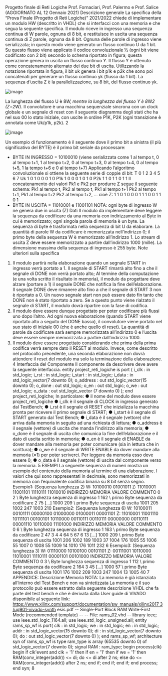 
Progetto finale di Reti Logiche
Prof. Fornaciari, Prof. Palermo e Prof. Salice
(AGGIORNATO AL 12 Gennaio 2021)
Descrizione generale
La specifica della “Prova Finale (Progetto di Reti Logiche)” 2021/2022 chiede di
implementare un modulo HW (descritto in VHDL) che si interfacci con una memoria e che
segua la seguente specifica.
Il modulo riceve in ingresso una sequenza continua di W parole, ognuna di 8 bit, e
restituisce in uscita una sequenza continua di Z parole, ognuna da 8 bit. Ognuna delle
parole di ingresso viene serializzata; in questo modo viene generato un flusso continuo U da
1 bit. Su questo flusso viene applicato il codice convoluzionale ½ (ogni bit viene codificato
con 2 bit) secondo lo schema riportato in figura; questa operazione genera in uscita un
flusso continuo Y. Il flusso Y è ottenuto come concatenamento alternato dei due bit di uscita.
Utilizzando la notazione riportata in figura, il bit uk genera i bit p1k e p2k che sono poi
concatenati per generare un flusso continuo yk (flusso da 1 bit). La sequenza d’uscita Z è la
parallelizzazione, su 8 bit, del flusso continuo yk.


![image](https://user-images.githubusercontent.com/100212223/219747335-efa24b93-d113-4bcf-897c-e1b5ddb6c294.png)

La lunghezza del flusso U è 8*W, mentre la lunghezza del flusso Y è 8*W*2 (Z=2*W).
Il convolutore è una macchina sequenziale sincrona con un clock globale e un segnale di
reset con il seguente diagramma degli stati che ha nel suo 00 lo stato iniziale, con uscite in
ordine P1K, P2K (ogni transizione è annotata come Uk/p1k, p2k).
2

![image](https://user-images.githubusercontent.com/100212223/219747109-c4ebc97c-204f-482f-91e2-a4c62414ce51.png)

Un esempio di funzionamento è il seguente dove il primo bit a sinistra (il più significativo del
BYTE) è il primo bit seriale da processare:
- BYTE IN INGRESSO = 10100010 (viene serializzata come 1 al tempo t, 0 al tempo
t+1, 1 al tempo t+2, 0 al tempo t+3, 0 al tempo t+4, 0 al tempo t+5, 1 la tempo t+6 e 0
al tempo t+7)
Applicando l’algoritmo convoluzionale si ottiene la seguente serie di coppie di bit:
T 0 1 2 3 4 5 6 7
Uk 1 0 1 0 0 0 1 0
P1k 1 0 0 0 1 0 1 0
P2k 1 1 0 1 1 0 1 1
Il concatenamento dei valori Pk1 e Pk2 per produrre Z segue il seguente schema: Pk1 al
tempo t, Pk2 al tempo t, Pk1 al tempo t+1 Pk2 al tempo t+1, Pk1 al tempo t+2 Pk2 al tempo
t+2, … cioè Z: 1 1 0 1 0 0 0 1 1 1 0 0 1 1 0 1
- BYTE IN USCITA = 11010001 e 11001101
NOTA: ogni byte di ingresso W ne genera due in uscita (Z)
Dati
Il modulo da implementare deve leggere la sequenza da codificare da una memoria con
indirizzamento al Byte in cui è memorizzato; ogni singola parola di memoria è un byte. La
sequenza di byte è trasformata nella sequenza di bit U da elaborare. La quantità di parole W
da codificare è memorizzata nell’indirizzo 0; il primo byte della sequenza W è memorizzato
all’indirizzo 1. Lo stream di uscita Z deve essere memorizzato a partire dall’indirizzo 1000
(mille). La dimensione massima della sequenza di ingresso è 255 byte.
Note ulteriori sulla specifica
1. Il modulo partirà nella elaborazione quando un segnale START in ingresso verrà
portato a 1. Il segnale di START rimarrà alto fino a che il segnale di DONE non verrà
portato alto; Al termine della computazione (e una volta scritto il risultato in memoria),
il modulo da progettare deve alzare (portare a 1) il segnale DONE che notifica la fine
dell’elaborazione. Il segnale DONE deve rimanere alto fino a che il segnale di START
3
non è riportato a 0. Un nuovo segnale start non può essere dato fin tanto che DONE
non è stato riportato a zero. Se a questo punto viene rialzato il segnale di START, il
modulo dovrà ripartire con la fase di codifica.
2. Il modulo deve essere dunque progettato per poter codificare più flussi uno dopo
l’altro. Ad ogni nuova elaborazione (quando START viene riportato alto a seguito del
DONE basso), il convolutore viene portato nel suo stato di iniziale 00 (che è anche
quello di reset). La quantità di parole da codificare sarà sempre memorizzata
all’indirizzo 0 e l’uscita deve essere sempre memorizzata a partire dall’indirizzo 1000.
3. Il modulo deve essere progettato considerando che prima della prima codifica verrà
sempre dato il RESET al modulo. Invece, come descritto nel protocollo precedente,
una seconda elaborazione non dovrà attendere il reset del modulo ma solo la
terminazione della elaborazione.
4
Interfaccia del Componente
Il componente da descrivere deve avere la seguente interfaccia.
entity project_reti_logiche is
port (
i_clk : in std_logic;
i_rst : in std_logic;
i_start : in std_logic;
i_data : in std_logic_vector(7 downto 0);
o_address : out std_logic_vector(15 downto 0);
o_done : out std_logic;
o_en : out std_logic;
o_we : out std_logic;
o_data : out std_logic_vector (7 downto 0)
);
end project_reti_logiche;
In particolare:
● il nome del modulo deve essere project_reti_logiche
● i_clk è il segnale di CLOCK in ingresso generato dal TestBench;
● i_rst è il segnale di RESET che inizializza la macchina pronta per ricevere il primo
segnale di START;
● i_start è il segnale di START generato dal Test Bench;
● i_data è il segnale (vettore) che arriva dalla memoria in seguito ad una richiesta di
lettura;
● o_address è il segnale (vettore) di uscita che manda l’indirizzo alla memoria;
● o_done è il segnale di uscita che comunica la fine dell’elaborazione e il dato di uscita
scritto in memoria;
● o_en è il segnale di ENABLE da dover mandare alla memoria per poter comunicare
(sia in lettura che in scrittura);
● o_we è il segnale di WRITE ENABLE da dover mandare alla memoria (=1) per poter
scriverci. Per leggere da memoria esso deve essere 0;
● o_data è il segnale (vettore) di uscita dal componente verso la memoria.
5
ESEMPI
La seguente sequenza di numeri mostra un esempio del contenuto della memoria al termine
di una elaborazione. I valori che qui sono rappresentati in decimale, sono memorizzati in
memoria con l’equivalente codifica binaria su 8 bit senza segno.
Esempio1: (Sequenza lunghezza 2)
W: 10100010 01001011
Z: 11010001 11001101 11110111 11010010
INDIRIZZO MEMORIA VALORE COMMENTO
0 2 \\ Byte lunghezza sequenza di ingresso
1 162 \\ primo Byte sequenza da codificare
2 75
[...]
1000 209 \\ primo Byte sequenza di uscita
1001 205
1002 247
1003 210
Esempio2: (Sequenza lunghezza 6)
W: 10100011 00101111 00000100 01000000 01000011 00001101
Z: 11010001 11001110 10111101 00100101 10110000 00110111 00110111 00000000
00110111 00001110 10110000 11101000
INDIRIZZO MEMORIA VALORE COMMENTO
0 6 \\ Byte lunghezza sequenza di ingresso
1 163 \\ primo Byte sequenza da codificare
2 47
3 4
4 64
5 67
6 13
[...]
1000 209 \\ primo Byte sequenza di uscita
1001 206
1002 189
1003 37
1004 176
1005 55
1006 55
1007 0
1008 55
1009 14
1010 176
1011 232
6
Esempio3: (Sequenza lunghezza 3)
W: 01110000 10100100 00101101
Z: 00111001 10110000 11010001 11110111 00001101 00101000
INDIRIZZO MEMORIA VALORE COMMENTO
0 3 \\ Byte lunghezza sequenza di ingresso
1 112 \\ primo Byte sequenza da codificare
2 164
3 45
[...]
1000 57 \\ primo Byte sequenza di uscita
1001 176
1002 209
1003 247
1004 13
1005 40
7
APPENDICE: Descrizione Memoria
NOTA: La memoria è già istanziata all’interno del Test Bench e non va sintetizzata
La memoria e il suo protocollo può essere estratto dalla seguente descrizione VHDL che fa
parte del test bench e che è derivata dalla User guide di VIVADO disponibile al seguente
link:
https://www.xilinx.com/support/documentation/sw_manuals/xilinx2017_3/ug901-vivado-synth
esis.pdf
-- Single-Port Block RAM Write-First Mode (recommended template)
--
-- File: rams_02.vhd
--
library ieee;
use ieee.std_logic_1164.all;
use ieee.std_logic_unsigned.all;
entity rams_sp_wf is
port(
clk : in std_logic;
we : in std_logic;
en : in std_logic;
addr : in std_logic_vector(15 downto 0);
di : in std_logic_vector(7 downto 0);
do : out std_logic_vector(7 downto 0)
);
end rams_sp_wf;
architecture syn of rams_sp_wf is
type ram_type is array (65535 downto 0) of std_logic_vector(7 downto 0);
signal RAM : ram_type;
begin
process(clk)
begin
if clk'event and clk = '1' then
if en = '1' then
if we = '1' then
RAM(conv_integer(addr)) <= di;
do <= di after 2 ns;
else
do <= RAM(conv_integer(addr)) after 2 ns;
end if;
end if;
end if;
end process;
end syn;
8
